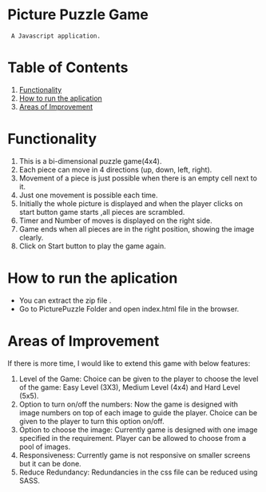 # Picture Puzzle Game

     A Javascript application.


# Table of Contents

1. [Functionality](#Functionality)
2. [How to run the aplication](#run)
3. [Areas of Improvement](#Improvement)

<a name="functionality"></a>

# Functionality

1. This is a bi-dimensional puzzle game(4x4).
2. Each piece can move in 4 directions (up, down, left, right).
3. Movement of a piece is just possible when there is an empty cell next to 
   it.
4. Just one movement is possible each time.
5. Initially the whole picture is displayed and when the player clicks on start 
   button game starts ,all pieces are scrambled.
6.  Timer and Number of moves is displayed on the right side.
7. Game ends when all pieces are in the right position, showing the image 
   clearly.
8. Click on Start button to play the game again.

<a name="run"></a>

# How to run the aplication

- You can extract the zip file .
- Go to PicturePuzzle Folder and open index.html file in the browser.

<a name="Improvement"></a>

# Areas of Improvement

If there is more time, I would like to extend this game with below features:
1. Level of the Game:
    Choice can be given to the player to choose the level of the game: Easy Level (3X3), Medium Level (4x4) and Hard Level (5x5).
2. Option to turn on/off the numbers:
    Now the game is designed with image numbers on top of each image to 
    guide the player. Choice can be given to the player to turn this option on/off.
3. Option to choose the image:
    Currently game is designed with one image specified in the requirement.
    Player can be allowed to choose from a pool of images.
4. Responsiveness:
   Currently game is not responsive on smaller screens but it can be done.
5. Reduce Redundancy:
   Redundancies in the css file can be reduced using SASS.
